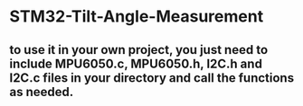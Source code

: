 # STM32-Tilt-Angle-Measurement
## to use it in your own project, you just need to include MPU6050.c, MPU6050.h, I2C.h and I2C.c files in your directory and call the functions as needed. 

